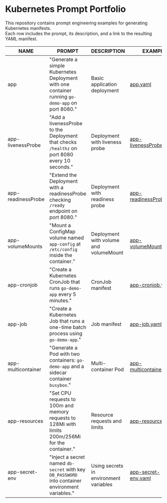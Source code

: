 # Kubernetes Prompt Portfolio

This repository contains prompt engineering examples for generating Kubernetes manifests.  
Each row includes the prompt, its description, and a link to the resulting YAML manifest.

| NAME                 | PROMPT                                                                                              | DESCRIPTION                                                                 | EXAMPLE                                     |
|----------------------|----------------------------------------------------------------------------------------------------|-----------------------------------------------------------------------------|---------------------------------------------|
| app                  | "Generate a simple Kubernetes Deployment with one container running `go-demo-app` on port 8080."   | Basic application deployment                                                | [app.yaml](yaml/app.yaml)                   |
| app-livenessProbe    | "Add a livenessProbe to the Deployment that checks `/healthz` on port 8080 every 10 seconds."       | Deployment with liveness probe                                              | [app-livenessProbe.yaml](yaml/app-livenessProbe.yaml) |
| app-readinessProbe   | "Extend the Deployment with a readinessProbe checking `/ready` endpoint on port 8080."              | Deployment with readiness probe                                             | [app-readinessProbe.yaml](yaml/app-readinessProbe.yaml) |
| app-volumeMounts     | "Mount a ConfigMap volume named `app-config` at `/etc/config` inside the container."                | Deployment with volume and volumeMount                                      | [app-volumeMounts.yaml](yaml/app-volumeMounts.yaml)   |
| app-cronjob          | "Create a Kubernetes CronJob that runs `go-demo-app` every 5 minutes."                             | CronJob manifest                                                            | [app-cronjob.yaml](yaml/app-cronjob.yaml)   |
| app-job              | "Create a Kubernetes Job that runs a one-time batch process using `go-demo-app`."                   | Job manifest                                                                | [app-job.yaml](yaml/app-job.yaml)           |
| app-multicontainer   | "Generate a Pod with two containers: `go-demo-app` and a sidecar container `busybox`."              | Multi-container Pod                                                         | [app-multicontainer.yaml](yaml/app-multicontainer.yaml) |
| app-resources        | "Set CPU requests to 100m and memory requests to 128Mi with limits 200m/256Mi for the container."   | Resource requests and limits                                                | [app-resources.yaml](yaml/app-resources.yaml) |
| app-secret-env       | "Inject a secret named `db-secret` with key `DB_PASSWORD` into container environment variables."    | Using secrets in environment variables                                      | [app-secret-env.yaml](yaml/app-secret-env.yaml) |
